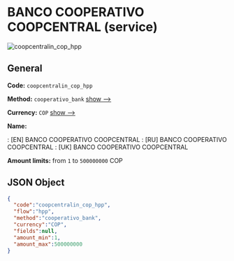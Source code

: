 
# BANCO COOPERATIVO COOPCENTRAL (service) 
![coopcentralin_cop_hpp](https://static.openfintech.io/payment_methods/coopcentralin_cop_hpp/logo.svg?w=400&c=v0.59.26#w200)  

## General 
 
**Code:** `coopcentralin_cop_hpp` 
 
**Method:** `cooperativo_bank` 
 [show -->](/payment-methods/cooperativo_bank/) 
 
**Currency:** `COP` [show -->](/currencies/COP/) 
 
**Name:** 
 
:	[EN] BANCO COOPERATIVO COOPCENTRAL 
:	[RU] BANCO COOPERATIVO COOPCENTRAL 
:	[UK] BANCO COOPERATIVO COOPCENTRAL 
 
**Amount limits:** from `1` to `500000000` COP 

## JSON Object 

```json
{
  "code":"coopcentralin_cop_hpp",
  "flow":"hpp",
  "method":"cooperativo_bank",
  "currency":"COP",
  "fields":null,
  "amount_min":1,
  "amount_max":500000000
}
```  
